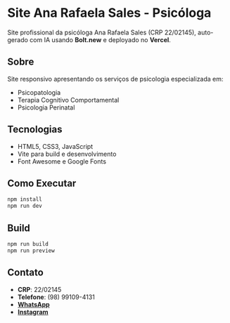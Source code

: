 # Site Ana Rafaela Sales - Psicóloga

Site profissional da psicóloga Ana Rafaela Sales (CRP 22/02145), auto-gerado com IA usando **Bolt.new** e deployado no **Vercel**.

## Sobre

Site responsivo apresentando os serviços de psicologia especializada em:
- Psicopatologia
- Terapia Cognitivo Comportamental 
- Psicologia Perinatal

## Tecnologias

- HTML5, CSS3, JavaScript
- Vite para build e desenvolvimento
- Font Awesome e Google Fonts

## Como Executar

```bash
npm install
npm run dev
```

## Build

```bash
npm run build
npm run preview
```

## Contato

- **CRP**: 22/02145
- **Telefone**: (98) 99109-4131
- **[WhatsApp](https://wa.me/message/VZOVT2BDPJOIB1)**
- **[Instagram](https://www.instagram.com/anarafaelapsi/)**
